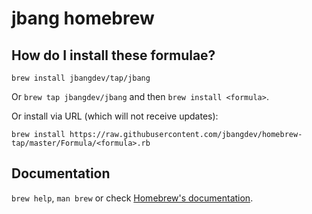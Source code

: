 # jbang homebrew

## How do I install these formulae?
`brew install jbangdev/tap/jbang`

Or `brew tap jbangdev/jbang` and then `brew install <formula>`.

Or install via URL (which will not receive updates):

```
brew install https://raw.githubusercontent.com/jbangdev/homebrew-tap/master/Formula/<formula>.rb
```

## Documentation
`brew help`, `man brew` or check [Homebrew's documentation](https://docs.brew.sh).
